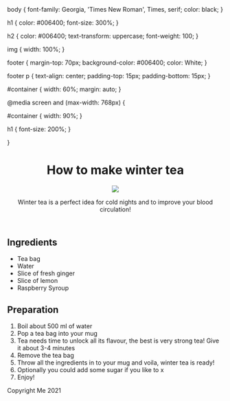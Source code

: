 <!DOCTYPE html>
<html>
  <head>
    <meta charset="utf-8">
    <meta name="viewport" content="width=device-width">
    <title>repl.it</title>
    <link rel="stylesheet" href="https://maxcdn.bootstrapcdn.com/font-awesome/4.7.0/css/font-awesome.min.css" type="text/css" />
    <link href="index.css" rel="stylesheet" type="text/css" />
  </head>
  <body>
    body {
 font-family: Georgia, 'Times New Roman', Times, serif;
 color: black;
}

h1 {
  color: #006400;
 font-size: 300%;
}

h2 {
 color: #006400;
 text-transform: uppercase;
 font-weight: 100;
}

img {
 width: 100%;
}


footer {
 margin-top: 70px;
 background-color: #006400;
 color: White;
}

footer p {
 text-align: center;
 padding-top: 15px;
 padding-bottom: 15px;
}

#container {
 width: 60%;
 margin: auto;
}



@media screen and (max-width: 768px) {

 #container {
  width: 90%;
 }

 h1 {
  font-size: 200%;
 }

}
    <div id="container">
     <header>
        <h1>How to make winter tea</h1>
        <img src="https://imgur.com/2AsJZr5.jpg">
        <p>Winter tea is a perfect idea for cold nights and to improve your blood circulation!</p>
    </header>
    <section id="ingredients" onmouseover="ingredientsHover()" onmouseout="ingredientsNormal()">
        <h2>Ingredients <i class="fa fa-coffee" aria-hidden="true"></i></h2>
        <ul>
          <li>Tea bag</li>
          <li>Water</li>
          <li>Slice of fresh ginger</li>
          <li>Slice of lemon</li>
          <li>Raspberry Syroup</li>
        </ul>
    </section>
    <section id="preparation" onmouseover="preparationHover()" onmouseout="preparationNormal()">
        <h2>Preparation <i class="fa fa-list-ol" aria-hidden="true"></i></h2>
        <ol>
          <li>Boil about 500 ml of water </li>
          <li>Pop a tea bag into your mug</li>
          <li>Tea needs time to unlock all its flavour, the best is very strong tea! Give it about 3-4 minutes</li>
          <li>Remove the tea bag</li>
          <li>Throw all the ingredients in to your mug and voila, winter tea is ready!</li>
          <li>Optionally you could add some sugar if you like to x</li>
          <li>Enjoy!</li>
        </ol>
    </section>
    <footer>
        <p>Copyright Me 2021</p>
    </footer>
    </div>
    <script>
        function ingredientsHover() {
            document.getElementById('ingredients').firstElementChild.firstElementChild.style.fontSize = '300%';
        }


        function ingredientsNormal() {
            document.getElementById('ingredients').firstElementChild.firstElementChild.style.fontSize = '100%';
            // document.write("Normal");  
        }


        function preparationHover() {
            document.getElementById('preparation').firstElementChild.firstElementChild.style.fontSize = '300%';
        }


        function preparationNormal() {
            document.getElementById('preparation').firstElementChild.firstElementChild.style.fontSize = '100%';
        }
    </script>
  </body>
</html>
